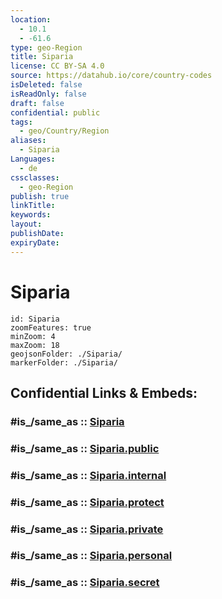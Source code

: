 ```yaml
---
location:
  - 10.1
  - -61.6
type: geo-Region
title: Siparia
license: CC BY-SA 4.0
source: https://datahub.io/core/country-codes
isDeleted: false
isReadOnly: false
draft: false
confidential: public
tags:
  - geo/Country/Region
aliases:
  - Siparia
Languages:
  - de
cssclasses:
  - geo-Region
publish: true
linkTitle:
keywords:
layout:
publishDate:
expiryDate:
---
```


# Siparia

```leaflet
id: Siparia
zoomFeatures: true 
minZoom: 4 
maxZoom: 18
geojsonFolder: ./Siparia/
markerFolder: ./Siparia/
```


## Confidential Links & Embeds: 

### #is_/same_as :: [Siparia](/_Standards/Earth/Continent/America~Caribbean/Trinidad_and_Tobago~Islands/Regions~Trinidad-Tobago/Siparia.md) 

### #is_/same_as :: [Siparia.public](/_public/Earth/Continent/America~Caribbean/Trinidad_and_Tobago~Islands/Regions~Trinidad-Tobago/Siparia.public.md) 

### #is_/same_as :: [Siparia.internal](/_internal/Earth/Continent/America~Caribbean/Trinidad_and_Tobago~Islands/Regions~Trinidad-Tobago/Siparia.internal.md) 

### #is_/same_as :: [Siparia.protect](/_protect/Earth/Continent/America~Caribbean/Trinidad_and_Tobago~Islands/Regions~Trinidad-Tobago/Siparia.protect.md) 

### #is_/same_as :: [Siparia.private](/_private/Earth/Continent/America~Caribbean/Trinidad_and_Tobago~Islands/Regions~Trinidad-Tobago/Siparia.private.md) 

### #is_/same_as :: [Siparia.personal](/_personal/Earth/Continent/America~Caribbean/Trinidad_and_Tobago~Islands/Regions~Trinidad-Tobago/Siparia.personal.md) 

### #is_/same_as :: [Siparia.secret](/_secret/Earth/Continent/America~Caribbean/Trinidad_and_Tobago~Islands/Regions~Trinidad-Tobago/Siparia.secret.md)

